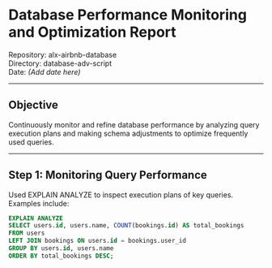 # Database Performance Monitoring and Optimization Report

Repository: alx-airbnb-database  
Directory: database-adv-script    
Date: *(Add date here)*

---

## Objective

Continuously monitor and refine database performance by analyzing query execution plans and making schema adjustments to optimize frequently used queries.

---

## Step 1: Monitoring Query Performance

Used EXPLAIN ANALYZE to inspect execution plans of key queries. Examples include:

```sql
EXPLAIN ANALYZE
SELECT users.id, users.name, COUNT(bookings.id) AS total_bookings
FROM users
LEFT JOIN bookings ON users.id = bookings.user_id
GROUP BY users.id, users.name
ORDER BY total_bookings DESC;

